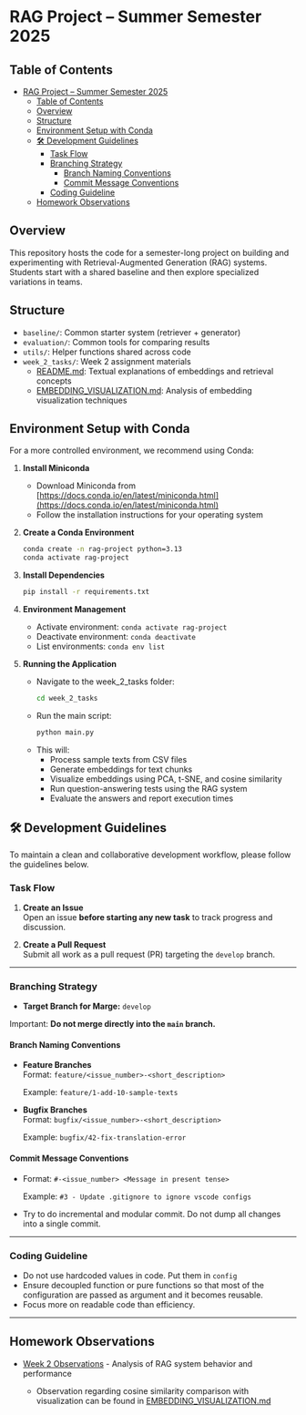 # RAG Project – Summer Semester 2025

## Table of Contents
- [RAG Project – Summer Semester 2025](#rag-project--summer-semester-2025)
  - [Table of Contents](#table-of-contents)
  - [Overview](#overview)
  - [Structure](#structure)
  - [Environment Setup with Conda](#environment-setup-with-conda)
  - [🛠 Development Guidelines](#-development-guidelines)
    - [Task Flow](#task-flow)
    - [Branching Strategy](#branching-strategy)
      - [Branch Naming Conventions](#branch-naming-conventions)
      - [Commit Message Conventions](#commit-message-conventions)
    - [Coding Guideline](#coding-guideline)
  - [Homework Observations](#homework-observations)

## Overview
This repository hosts the code for a semester-long project on building and experimenting with Retrieval-Augmented Generation (RAG) systems. Students start with a shared baseline and then explore specialized variations in teams.

## Structure
- `baseline/`: Common starter system (retriever + generator)
- `evaluation/`: Common tools for comparing results
- `utils/`: Helper functions shared across code
- `week_2_tasks/`: Week 2 assignment materials
  - [README.md](week_2_tasks/README.md): Textual explanations of embeddings and retrieval concepts
  - [EMBEDDING_VISUALIZATION.md](week_2_tasks/EMBEDDING_VISUALIZATION.md): Analysis of embedding visualization techniques

## Environment Setup with Conda

For a more controlled environment, we recommend using Conda:

1. **Install Miniconda**
   - Download Miniconda from [https://docs.conda.io/en/latest/miniconda.html](https://docs.conda.io/en/latest/miniconda.html)
   - Follow the installation instructions for your operating system

2. **Create a Conda Environment**
   ```bash
   conda create -n rag-project python=3.13
   conda activate rag-project
   ```

3. **Install Dependencies**
   ```bash
   pip install -r requirements.txt
   ```

4. **Environment Management**
   - Activate environment: `conda activate rag-project`
   - Deactivate environment: `conda deactivate`
   - List environments: `conda env list`

5. **Running the Application**
   - Navigate to the week_2_tasks folder:
     ```bash
     cd week_2_tasks
     ```
   - Run the main script:
     ```bash
     python main.py
     ```
   - This will:
     - Process sample texts from CSV files
     - Generate embeddings for text chunks
     - Visualize embeddings using PCA, t-SNE, and cosine similarity
     - Run question-answering tests using the RAG system
     - Evaluate the answers and report execution times

## 🛠 Development Guidelines

To maintain a clean and collaborative development workflow, please follow the guidelines below.

### Task Flow

1. **Create an Issue**  
   Open an issue **before starting any new task** to track progress and discussion.

2. **Create a Pull Request**  
   Submit all work as a pull request (PR) targeting the `develop` branch.  

---

### Branching Strategy

- **Target Branch for Marge:** `develop`

Important: **Do not merge directly into the `main` branch.**

#### Branch Naming Conventions

- **Feature Branches**  
  Format: `feature/<issue_number>-<short_description>`

  Example:  `feature/1-add-10-sample-texts`

- **Bugfix Branches**  
Format: `bugfix/<issue_number>-<short_description>`

    Example: `bugfix/42-fix-translation-error`

#### Commit Message Conventions

- Format: `#-<issue_number> <Message in present tense>`
   
   Example: `#3 - Update .gitignore to ignore vscode configs`
- Try to do incremental and modular commit. Do not dump all changes into a single commit.

---

### Coding Guideline

   - Do not use hardcoded values in code. Put them in `config`
   - Ensure decoupled function or pure functions so that most of the configuration are passed as argument and it becomes reusable.
   - Focus more on readable code than efficiency.
  
---

## Homework Observations
- [Week 2 Observations](homeworks/week_2/README.md) - Analysis of RAG system behavior and performance

  - Observation regarding cosine similarity comparison with visualization can be found in [EMBEDDING_VISUALIZATION.md](week_2_tasks/EMBEDDING_VISUALIZATION.md)
